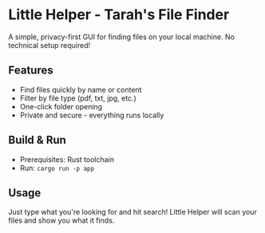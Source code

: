 # Little Helper - Tarah's File Finder

A simple, privacy-first GUI for finding files on your local machine. No technical setup required!

## Features
- Find files quickly by name or content
- Filter by file type (pdf, txt, jpg, etc.)
- One-click folder opening
- Private and secure - everything runs locally

## Build & Run
- Prerequisites: Rust toolchain
- Run: `cargo run -p app`

## Usage
Just type what you're looking for and hit search! Little Helper will scan your files and show you what it finds.
